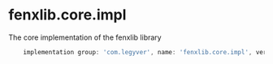 # fenxlib.core.impl
The core implementation of the fenxlib library
```gradle
    implementation group: 'com.legyver', name: 'fenxlib.core.impl', version: '2.1.1.5'
```